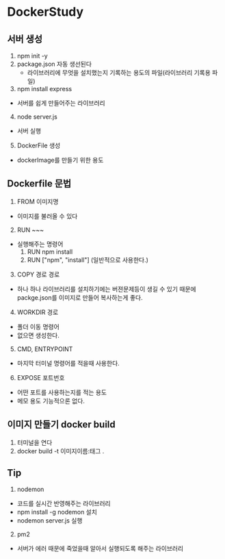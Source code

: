 # DockerStudy
## 서버 생성
1. npm init -y
2. package.json 자동 생선된다
   - 라이브러리에 무엇을 설치했는지 기록하는 용도의 파일(라이브러리 기록용 파일)
3. npm install express
  - 서버를 쉽게 만들어주는 라이브러리
4. node server.js
  - 서버 실행 
5. DockerFile 생성
  - dockerImage를 만들기 위한 용도

## Dockerfile 문법
1. FROM 이미지명
  - 이미지를 불러올 수 있다
2. RUN ~~~
  - 실행해주는 명령어 
      1. RUN npm install
      2. RUN ["npm", "install"] (일반적으로 사용한다.)
3. COPY 경로 경로
  - 하나 하나 라이브러리를 설치하기에는 버젼문제등이 생길 수 있기 때문에 packge.json를 이미지로 만들어 복사하는게 좋다.
4. WORKDIR 경로
  - 폴더 이동 명령어 
  - 없으면 생성한다.
5. CMD, ENTRYPOINT
  - 마지막 터미널 명령어를 적을때 사용한다.
6. EXPOSE 포트번호
  - 어떤 포트를 사용하는지를 적는 용도
  - 메모 용도 기능적으론 없다.

## 이미지 만들기 docker build
  1. 터미널을 연다
  2. docker build -t 이미지이름:태그 . 


## Tip
1. nodemon
  - 코드를 실시간 반영해주는 라이브러리 
  - npm install -g nodemon 설치
  - nodemon server.js 실행
2. pm2
  - 서버가 에러 때문에 죽었을때 알아서 실행되도록 해주는 라이브러리